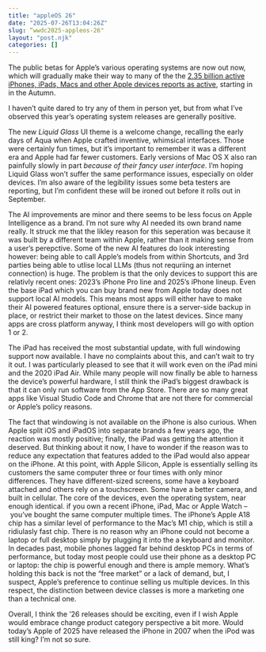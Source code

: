 ```yaml
---
title: "appleOS 26"
date: "2025-07-26T13:04:26Z"
slug: “wwdc2025-appleos-26"
layout: "post.njk"
categories: []
---
```

The public betas for Apple’s various operating systems are now out now, which will gradually make their way to many of the the [2.35 billion active iPhones, iPads, Macs and other Apple devices reports as active](https://www.macrumors.com/2025/01/30/apple-active-devices-worldwide-record/?utm_source=chatgpt.com), starting in in the Autumn. 

I haven’t quite dared to try any of them in person yet, but from what I’ve observed this year’s operating system releases are generally positive.

The new *Liquid Glass* UI theme is a welcome change, recalling the early days of Aqua when Apple crafted inventive, whimsical interfaces. Those were certainly fun times, but it’s important to remember it was a different era and Apple had far fewer customers. Early versions of Mac OS X also ran painfully slowly in part *because of their fancy user interface*. I’m hoping Liquid Glass won’t suffer the same performance issues, especially on older devices. I’m also aware of the legibility issues some beta testers are reporting, but I’m confident these will be ironed out before it rolls out in September. 

The AI improvements are minor and there seems to be less focus on Apple Intelligence as a brand. I’m not sure why AI needed its own brand name really. It struck me that the likley reason for this seperation was because it was built by a different team within Apple, rather than it making sense from a user’s perepctive. Some of the new AI features do look interesting however: being able to call Apple’s models from within Shortcuts, and 3rd parties being able to utlise local LLMs (thus not requriing an internet connection) is huge. The problem is that the only devices to support this are relativly recent ones: 2023’s iPhone Pro line and 2025’s iPhone lineup. Even the base iPad which you can buy brand new from Apple today does not support local AI models. This means most apps will either have to make their AI powered features optional, ensure there is a server-side backup in place, or restrict their market to those on the latest devices. Since many apps are cross platform anyway, I think most developers will go with option 1 or 2.

The iPad has received the most substantial update, with full windowing support now available. I have no complaints about this, and can’t wait to try it out. I was particularly pleased to see that it will work even on the iPad mini and the 2020 iPad Air. While many people will now finally be able to harness the device’s powerful hardware, I still think the iPad’s biggest drawback is that it can only run software from the App Store. There are so many great apps like Visual Studio Code and Chrome that are not there for commercial or Apple’s policy reasons.

The fact that windowing is not available on the iPhone is also curious. When Apple split iOS and iPadOS into separate brands a few years ago, the reaction was mostly positive; finally, the iPad was getting the attention it deserved. But thinking about it now, I have to wonder if the reason was to reduce any expectation that features added to the iPad would also appear on the iPhone. At this point, with Apple Silicon, Apple is essentially selling its customers the same computer three or four times with only minor differences. They have different-sized screens, some have a keyboard attached and others rely on a touchscreen. Some have a better camera, and built in cellular. The core of the devices, even the operating system, near enough identical. if you own a recent iPhone, iPad,  Mac or Apple Watch – you’ve bought the same computer multiple times. The iPhone’s Apple A18 chip has a similar level of performance to the Mac’s M1 chip, which is still a ridiulasly fast chip. There is no reason why an iPhone could not become a laptop or full desktop simply by plugging it into the a keyboard and monitor. In decades past, mobile phones lagged far behind desktop PCs in terms of performance, but today most people could use their phone as a desktop PC or laptop: the chip is powerful enough and there is ample memory. What’s holding this back is not the “free market” or a lack of demand, but, I suspect, Apple’s preference to continue selling us multiple devices. In this respect, the distinction between device classes is more a marketing one than a technical one. 

Overall, I think the ’26 releases should be exciting, even if I wish Apple would embrace change product category perspective a bit more. Would today’s Apple of 2025 have released the iPhone in 2007 when the iPod was still king? I’m not so sure.